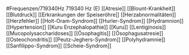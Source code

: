 #Frequenzen/719340Hz
719340 Hz (E)
[[Atresie]]
[[Blount-Krankheit]]
[[Blutdruck]]
[[Erkrankungen der Speiseröhre]]
[[Herzabnormalitäten]]
[[Herzfehler]]
[[Holt-Oram-Syndrom]]
[[Hurler-Syndrom]]
[[Hydramnion]]
[[Hypertension]]
[[Kuru Enzephalopathie]]
[[Kuru]]
[[Lentiginosis]]
[[Mucopolysaccharidoses]]
[[Ösophagitis]]
[[Ösophagusatresie]]
[[Osteochondritis]]
[[Peutz-Jeghers-Syndrom]]
[[Polyhydramnie]]
[[Sanfilippo-Syndrom]]
[[Scheie-Syndrom]]